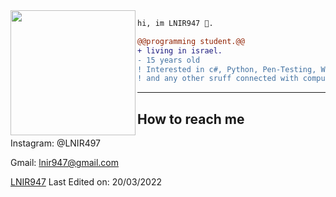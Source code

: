 <img align="left" height="200" src="https://media.giphy.com/media/ao9DUiTKH60XS/giphy.gif"/>

```diff
hi, im LNIR947 🔮.

@@programming student.@@
+ living in israel.
- 15 years old
! Interested in c#, Python, Pen-Testing, Web-Development
! and any other sruff connected with computers.
```
------
## How to reach me
Instagram: @LNIR497

Gmail: lnir947@gmail.com

[LNIR947](https://github.com/jewdev)
Last Edited on: 20/03/2022
